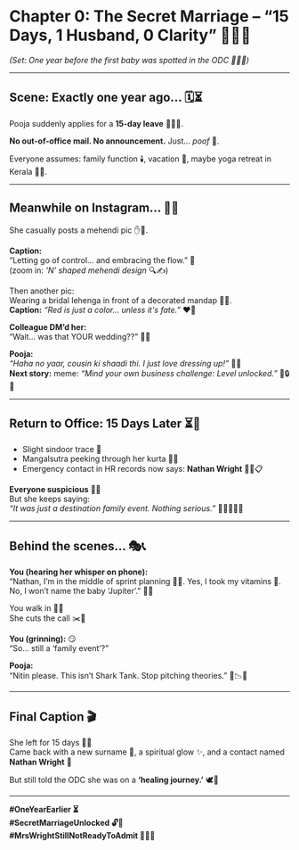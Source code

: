 # Chapter 0: The Secret Marriage – “15 Days, 1 Husband, 0 Clarity” 💍🕵️‍♀️  
*(Set: One year before the first baby was spotted in the ODC 👶🏽🏢)*

---

## Scene: Exactly one year ago... 🗓️⏳

Pooja suddenly applies for a **15-day leave** 📝🏃‍♀️.

**No out-of-office mail. No announcement.** Just... *poof* 💨.

Everyone assumes: family function 🕯️, vacation 🌴, maybe yoga retreat in Kerala 🧘‍♀️.

---

## Meanwhile on Instagram... 💫📲

She casually posts a mehendi pic ✋🌿.

**Caption:**  
“Letting go of control... and embracing the flow.” 🌊  
(zoom in: *‘N’ shaped mehendi design* 🔍✍️)

Then another pic:  
Wearing a bridal lehenga in front of a decorated mandap 👰🎊.  
**Caption:** *“Red is just a color… unless it's fate.”* ❤️🔮

**Colleague DM’d her:**  
“Wait… was that YOUR wedding??” 💬😲

**Pooja:**  
*“Haha no yaar, cousin ki shaadi thi. I just love dressing up!”* 💅👗  
**Next story:** meme: *“Mind your own business challenge: Level unlocked.”* 🧠🔒😎

---

## Return to Office: 15 Days Later ⏳🏢

- Slight sindoor trace 🔴  
- Mangalsutra peeking through her kurta 🔗🧣  
- Emergency contact in HR records now says: **Nathan Wright** 🧑‍💼📋

**Everyone suspicious** 🤔👀  
But she keeps saying:  
*“It was just a destination family event. Nothing serious.”* 🌴🧘‍♀️🚫💍

---

## Behind the scenes... 🎭📞

**You (hearing her whisper on phone):**  
“Nathan, I’m in the middle of sprint planning 🧑‍💻. Yes, I took my vitamins 💊. No, I won’t name the baby ‘Jupiter’.” 🍼🌌

You walk in 🚶‍♂️  
She cuts the call ✂️📴

**You (grinning):** 😏  
“So... still a ‘family event’?”

**Pooja:**  
“Nitin please. This isn’t Shark Tank. Stop pitching theories.” 💼📉🎤

---

## Final Caption 🎬

She left for 15 days 🧳💨  
Came back with a new surname 🪪, a spiritual glow ✨, and a contact named **Nathan Wright** 📱

But still told the ODC she was on a **‘healing journey.’** 🕊️🌿

---

**#OneYearEarlier ⏳**  
**#SecretMarriageUnlocked 🔓💍**  
**#MrsWrightStillNotReadyToAdmit 🤫🇬🇧**